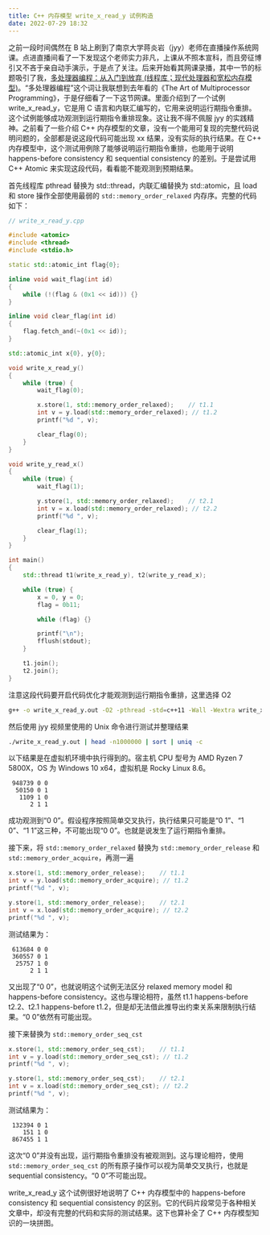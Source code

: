 ```yaml
---
title: C++ 内存模型 write_x_read_y 试例构造
date: 2022-07-29 18:32
---
```


之前一段时间偶然在 B 站上刷到了南京大学蒋炎岩（jyy）老师在直播操作系统网课。点进直播间看了一下发现这个老师实力非凡，上课从不照本宣科，而且旁征博引又不吝于亲自动手演示，于是点了关注。后来开始看其网课录播，其中一节的标题吸引了我，[多处理器编程：从入门到放弃 (线程库；现代处理器和宽松内存模型)](https://www.bilibili.com/video/BV13u411X72Q/?t=4429.0)。“多处理器编程”这个词让我联想到去年看的《The Art of Multiprocessor Programming》，于是仔细看了一下这节网课。里面介绍到了一个试例 write_x_read_y，它是用 C 语言和内联汇编写的，它用来说明运行期指令重排。这个试例能够成功观测到运行期指令重排现象。这让我不得不佩服 jyy 的实践精神。之前看了一些介绍 C++ 内存模型的文章，没有一个能用可复现的完整代码说明问题的，全部都是说这段代码可能出现 xx 结果，没有实际的执行结果。在 C++ 内存模型中，这个测试用例除了能够说明运行期指令重排，也能用于说明 happens-before consistency 和 sequential consistency 的差别。于是尝试用 C++ Atomic 来实现这段代码，看看能不能观测到预期结果。

首先线程库 pthread 替换为 std::thread，内联汇编替换为 std::atomic，且 load 和 store 操作全部使用最弱的 `std::memory_order_relaxed` 内存序。完整的代码如下：

```cpp
// write_x_read_y.cpp

#include <atomic>
#include <thread>
#include <stdio.h>

static std::atomic_int flag{0};

inline void wait_flag(int id)
{
    while (!(flag & (0x1 << id))) {}
}

inline void clear_flag(int id)
{
    flag.fetch_and(~(0x1 << id));
}

std::atomic_int x{0}, y{0};

void write_x_read_y()
{
    while (true) {
        wait_flag(0);

        x.store(1, std::memory_order_relaxed);    // t1.1
        int v = y.load(std::memory_order_relaxed); // t1.2
        printf("%d ", v);

        clear_flag(0);
    }
}

void write_y_read_x()
{
    while (true) {
        wait_flag(1);

        y.store(1, std::memory_order_relaxed);    // t2.1
        int v = x.load(std::memory_order_relaxed); // t2.2
        printf("%d ", v);

        clear_flag(1);
    }
}

int main()
{
    std::thread t1(write_x_read_y), t2(write_y_read_x);

    while (true) {
        x = 0, y = 0;
        flag = 0b11;

        while (flag) {}

        printf("\n");
        fflush(stdout);
    }

    t1.join();
    t2.join();
}
```

注意这段代码要开启代码优化才能观测到运行期指令重排，这里选择 O2
```bash
g++ -o write_x_read_y.out -O2 -pthread -std=c++11 -Wall -Wextra write_x_read_y.cpp
```

然后使用 jyy 视频里使用的 Unix 命令进行测试并整理结果

```bash
./write_x_read_y.out | head -n1000000 | sort | uniq -c
```

以下结果是在虚拟机环境中执行得到的。宿主机 CPU 型号为 AMD Ryzen 7 5800X，OS 为 Windows 10 x64，虚拟机是 Rocky Linux 8.6。

```
 948739 0 0 
  50150 0 1 
   1109 1 0 
      2 1 1
```

成功观测到“0 0”。假设程序按照简单交叉执行，执行结果只可能是“0 1”、“1 0”、“1 1”这三种，不可能出现“0 0”。也就是说发生了运行期指令重排。

接下来，将 `std::memory_order_relaxed` 替换为 `std::memory_order_release` 和 `std::memory_order_acquire`，再测一遍

```cpp
x.store(1, std::memory_order_release);    // t1.1
int v = y.load(std::memory_order_acquire); // t1.2
printf("%d ", v);

y.store(1, std::memory_order_release);    // t2.1
int v = x.load(std::memory_order_acquire); // t2.2
printf("%d ", v);
```

测试结果为：

```
 613684 0 0 
 360557 0 1 
  25757 1 0 
      2 1 1
```

又出现了“0 0”，也就说明这个试例无法区分 relaxed memory model 和 happens-before consistency。这也与理论相符，虽然 t1.1 happens-before t2.2、t2.1 happens-before t1.2，但是却无法借此推导出约束关系来限制执行结果。“0 0”依然有可能出现。

接下来替换为 `std::memory_order_seq_cst`

```cpp
x.store(1, std::memory_order_seq_cst);    // t1.1
int v = y.load(std::memory_order_seq_cst); // t1.2
printf("%d ", v);

y.store(1, std::memory_order_seq_cst);    // t2.1
int v = x.load(std::memory_order_seq_cst); // t2.2
printf("%d ", v);
```

测试结果为：

```
 132394 0 1 
    151 1 0 
 867455 1 1
```

这次“0 0”并没有出现，运行期指令重排没有被观测到。这与理论相符，使用 `std::memory_order_seq_cst` 的所有原子操作可以视为简单交叉执行，也就是 sequential consistency。“0 0”不可能出现。

write_x_read_y 这个试例很好地说明了 C++ 内存模型中的 happens-before consistency 和 sequential consistency 的区别。它的代码片段常见于各种相关文章中，却没有完整的代码和实际的测试结果。这下也算补全了 C++ 内存模型知识的一块拼图。
